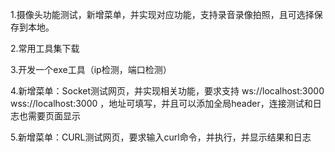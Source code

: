 

1.摄像头功能测试，新增菜单，并实现对应功能，支持录音录像拍照，且可选择保存到本地。



2.常用工具集下载

3.开发一个exe工具（ip检测，端口检测）


4.新增菜单：Socket测试网页，并实现相关功能，要求支持 ws://localhost:3000 wss://localhost:3000 ，地址可填写，并且可以添加全局header，连接测试和日志也需要页面显示

5.新增菜单：CURL测试网页，要求输入curl命令，并执行，并显示结果和日志
